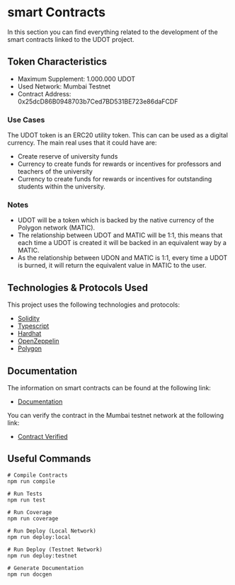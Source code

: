 # smart Contracts

In this section you can find everything related to the development of the smart contracts linked to the UDOT project.

## Token Characteristics

- Maximum Supplement: 1.000.000 UDOT
- Used Network: Mumbai Testnet
- Contract Address: 0x25dcD86B0948703b7Ced7BD531BE723e86daFCDF

### Use Cases

The UDOT token is an ERC20 utility token. This can can be used as a digital currency. The main real uses that it could have are:

- Create reserve of university funds
- Currency to create funds for rewards or incentives for professors and teachers of the university
- Currency to create funds for rewards or incentives for outstanding students within the university.

### Notes

- UDOT will be a token which is backed by the native currency of the Polygon network (MATIC).
- The relationship between UDOT and MATIC will be 1:1, this means that each time a UDOT is created it will be backed in an equivalent way by a MATIC.
- As the relationship between UDON and MATIC is 1:1, every time a UDOT is burned, it will return the equivalent value in MATIC to the user.

## Technologies & Protocols Used

This project uses the following technologies and protocols:
* [Solidity](https://docs.soliditylang.org/en/v0.8.23/)
* [Typescript](https://www.typescriptlang.org/docs/)
* [Hardhat](https://hardhat.org/docs)
* [OpenZeppelin](https://docs.openzeppelin.com/)
* [Polygon](https://docs.polygon.technology/) 

## Documentation

The information on smart contracts can be found at the following link:
* [Documentation](https://github.com/Ljrr3045/web3-udo-monorepo/blob/master/packages/smart-contracts/docs/index.md)

You can verify the contract in the Mumbai testnet network at the following link:
* [Contract Verified](https://mumbai.polygonscan.com/address/0x25dcD86B0948703b7Ced7BD531BE723e86daFCDF)

## Useful Commands

```
# Compile Contracts
npm run compile

# Run Tests
npm run test

# Run Coverage
npm run coverage

# Run Deploy (Local Network)
npm run deploy:local

# Run Deploy (Testnet Network)
npm run deploy:testnet

# Generate Documentation
npm run docgen
```
